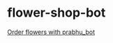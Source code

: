 # flower-shop-bot

[Order flowers with prabhu_bot](https://bot.dialogflow.com/16a43ea9-6c2d-4aef-9fce-05d2629c133e)
